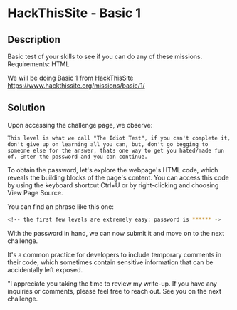 # HackThisSite - Basic 1
## Description
Basic test of your skills to see if you can do any of these missions. Requirements: HTML

We will be doing Basic 1 from HackThisSite
https://www.hackthissite.org/missions/basic/1/

## Solution
Upon accessing the challenge page, we observe:

`This level is what we call "The Idiot Test", if you can't complete it, don't give up on learning all you can, but, don't go begging to someone else for the answer, thats one way to get you hated/made fun of. Enter the password and you can continue.`

To obtain the password, let's explore the webpage's HTML code, which reveals the building blocks of the page's content. You can access this code by using the keyboard shortcut Ctrl+U or by right-clicking and choosing View Page Source.

You can find an phrase like this one:
```sh
<!-- the first few levels are extremely easy: password is ****** ->
```
With the password in hand, we can now submit it and move on to the next challenge.

It's a common practice for developers to include temporary comments in their code, which sometimes contain sensitive information that can be accidentally left exposed.

"I appreciate you taking the time to review my write-up. If you have any inquiries or comments, please feel free to reach out. See you on the next challenge.








